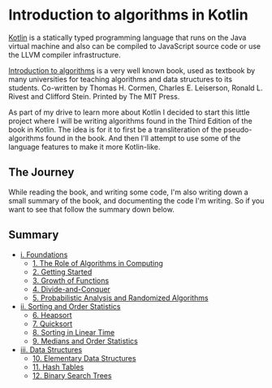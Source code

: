 Introduction to algorithms in Kotlin
====================================

[Kotlin](https://kotlinlang.org/) is a statically typed programming language that runs on the Java virtual machine and also can be compiled to JavaScript source code or use the LLVM compiler infrastructure.

[Introduction to algorithms](https://en.wikipedia.org/wiki/Introduction_to_Algorithms) is a very well known book, used as textbook by many universities for teaching algorithms and data structures to its students. Co-written by Thomas H. Cormen, Charles E. Leiserson, Ronald L. Rivest and Clifford Stein. Printed by The MIT Press.

As part of my drive to learn more about Kotlin I decided to start this little project where I will be writing algorithms found in the Third Edition of the book in Kotlin.
The idea is for it to first be a transliteration of the pseudo-algorithms found in the book. And then I'll attempt to use some of the language features to make it more Kotlin-like.

The Journey
-----------

While reading the book, and writing some code, I'm also writing down a small summary of the book, and documenting the code I'm writing.
So if you want to see that follow the summary down below.

Summary
-------

* [i. Foundations](doc/1.00.md)
  * [1. The Role of Algorithms in Computing](doc/1.01.md)
  * [2. Getting Started](doc/1.02.md)
  * [3. Growth of Functions](doc/1.03.md)
  * [4. Divide-and-Conquer](doc/1.04.md)
  * [5. Probabilistic Analysis and Randomized Algorithms](doc/1.05.md)
* [ii. Sorting and Order Statistics](doc/2.00.md)
  * [6. Heapsort](doc/2.06.md)
  * [7. Quicksort](doc/2.07.md)
  * [8. Sorting in Linear Time](doc/2.08.md)
  * [9. Medians and Order Statistics](doc/2.09.md)
* [iii. Data Structures](doc/3.00.md)
  * [10. Elementary Data Structures](doc/3.10.md)
  * [11. Hash Tables](doc/3.11.md)
  * [12. Binary Search Trees](doc/3.12.md)


